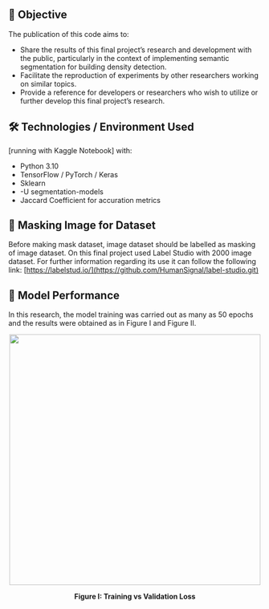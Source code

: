 ## 🎯 Objective
The publication of this code aims to:
- Share the results of this final project’s research and development with the public, particularly in the context of implementing semantic segmentation for building density detection.
- Facilitate the reproduction of experiments by other researchers working on similar topics.
- Provide a reference for developers or researchers who wish to utilize or further develop this final project’s research.




## 🛠 Technologies / Environment Used
[running with Kaggle Notebook] with:
- Python 3.10
- TensorFlow / PyTorch / Keras
- Sklearn
- -U segmentation-models
- Jaccard Coefficient for accuration metrics



## 🚀 Masking Image for Dataset
Before making mask dataset, image dataset should be labelled as masking of image dataset. On this final project used Label Studio with 2000 image dataset. For further information regarding its use it can follow the following link: [https://labelstud.io/](https://github.com/HumanSignal/label-studio.git)


## 🔌 Model Performance
In this research, the model training was carried out as many as 50 epochs and the results were obtained as in Figure I and Figure II.
<div align="center">
    <img src="https://github.com/user-attachments/assets/9eb55797-126b-4fa3-8190-70157458211a" width="500">
    <p><b>Figure I: Training vs Validation Loss</b></p>
</div>




